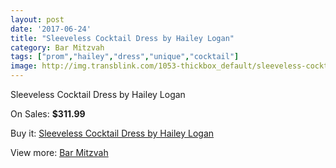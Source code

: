 ```yaml
---
layout: post
date: '2017-06-24'
title: "Sleeveless Cocktail Dress by Hailey Logan"
category: Bar Mitzvah
tags: ["prom","hailey","dress","unique","cocktail"]
image: http://img.transblink.com/1053-thickbox_default/sleeveless-cocktail-dress-by-hailey-logan.jpg
---
```

Sleeveless Cocktail Dress by Hailey Logan

On Sales: **$311.99**
<a href="https://www.transblink.com/en/bar-mitzvah/307-sleeveless-cocktail-dress-by-hailey-logan.html"><amp-img layout="responsive" width="600" height="600" src="//img.transblink.com/1053-thickbox_default/sleeveless-cocktail-dress-by-hailey-logan.jpg" alt="Sleeveless Cocktail Dress by Hailey Logan 0" /></a>
<a href="https://www.transblink.com/en/bar-mitzvah/307-sleeveless-cocktail-dress-by-hailey-logan.html"><amp-img layout="responsive" width="600" height="600" src="//img.transblink.com/1055-thickbox_default/sleeveless-cocktail-dress-by-hailey-logan.jpg" alt="Sleeveless Cocktail Dress by Hailey Logan 1" /></a>
<a href="https://www.transblink.com/en/bar-mitzvah/307-sleeveless-cocktail-dress-by-hailey-logan.html"><amp-img layout="responsive" width="600" height="600" src="//img.transblink.com/1054-thickbox_default/sleeveless-cocktail-dress-by-hailey-logan.jpg" alt="Sleeveless Cocktail Dress by Hailey Logan 2" /></a>

Buy it: [Sleeveless Cocktail Dress by Hailey Logan](https://www.transblink.com/en/bar-mitzvah/307-sleeveless-cocktail-dress-by-hailey-logan.html "Sleeveless Cocktail Dress by Hailey Logan")

View more: [Bar Mitzvah](https://www.transblink.com/en/2-bar-mitzvah "Bar Mitzvah")